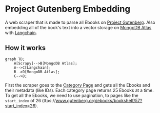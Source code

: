 # Project Gutenberg Embedding

A web scraper that is made to parse all Ebooks on [Project Gutenberg](https://www.gutenberg.org/). Also embedding all of the book's text into a vector storage on [MongoDB Atlas](https://www.mongodb.com/products/platform/atlas-vector-searchom/atlas/database) with [Langchain](https://python.langchain.com/).

## How it works

```mermaid
graph TD;
    A[Scrapy]-->B[MongoDB Atlas];
    A-->C[Langchain];
    B-->D[MongoDB Atlas];
    C-->D;
```

First the scraper goes to the [Category Page](https://www.gutenberg.org/ebooks/bookshelf/57) and gets all the Ebooks and their metadata (like IDs). Each category page returns 25 Ebooks at a time. To get all the Ebooks, we need to use pagination, to pages like the `start_index` of 26 (ttps://www.gutenberg.org/ebooks/bookshelf/57?start_index=26).